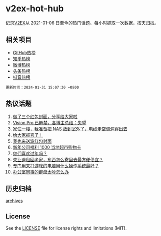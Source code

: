 # v2ex-hot-hub

 记录[V2EX](https://www.v2ex.com/)从 2021-01-06 日至今的热门话题。每小时抓取一次数据，按天[归档](archives)。
 
 ## 相关项目

- [GitHub热榜](https://github.com/lonnyzhang423/github-hot-hub)
- [知乎热榜](https://github.com/lonnyzhang423/zhihu-hot-hub)
- [微博热榜](https://github.com/lonnyzhang423/weibo-hot-hub)
- [头条热榜](https://github.com/lonnyzhang423/toutiao-hot-hub)
- [抖音热榜](https://github.com/lonnyzhang423/douyin-hot-hub)


 `更新时间：2024-01-31 15:07:30 +0800`

## 热议话题

1. [做了三个红包封面，分享给大家啦](https://www.v2ex.com/t/1012909)
1. [Vision Pro 已解禁，各博主总结：失望](https://www.v2ex.com/t/1012910)
1. [家住一楼，我准备把 NAS 放到室外了，电线走空调洞穿出去](https://www.v2ex.com/t/1012845)
1. [给大家报喜了！](https://www.v2ex.com/t/1012797)
1. [我也来送波红包封面](https://www.v2ex.com/t/1012856)
1. [新年公司福利 1000 当地超市购物卡](https://www.v2ex.com/t/1012951)
1. [你们喜欢过年吗？](https://www.v2ex.com/t/1012992)
1. [失业退租回老家，东西怎么寄回去最方便便宜？](https://www.v2ex.com/t/1012818)
1. [专门用来打游戏的电脑用什么操作系统最好？](https://www.v2ex.com/t/1012883)
1. [办公室同事的键盘太吵怎么办](https://www.v2ex.com/t/1013009)

## 历史归档

[archives](archives)

## License

See the [LICENSE](LICENSE) file for license rights and limitations (MIT).
